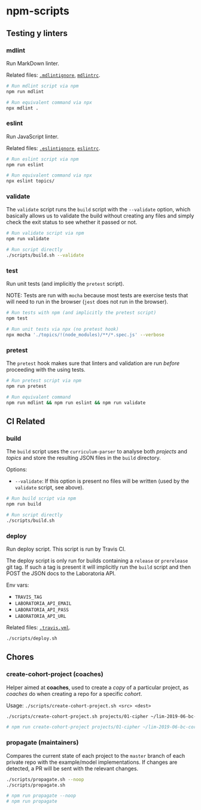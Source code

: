 # npm-scripts

## Testing y linters

### mdlint

Run MarkDown linter.

Related files: [`.mdlintignore`](../.mdlintignore), [`mdlintrc`](../.mdlintrc).

```sh
# Run mdlint script via npm
npm run mdlint

# Run equivalent command via npx
npx mdlint .
```

### eslint

Run JavaScript linter.

Related files: [`.eslintignore`](../.eslintignore), [`eslintrc`](../.eslintrc).

```sh
# Run eslint script via npm
npm run eslint

# Run equivalent command via npx
npx eslint topics/
```

### validate

The `validate` script runs the `build` script with the `--validate` option,
which basically allows us to validate the build without creating any files and
simply check the exit status to see whether it passed or not.

```sh
# Run validate script via npm
npm run validate

# Run script directly
./scripts/build.sh --validate
```

### test

Run unit tests (and implicitly the `pretest` script).

NOTE: Tests are run with `mocha` because most tests are exercise tests that will
need to run in the browser (`jest` does not run in the browser).

```sh
# Run tests with npm (and implicitly the pretest script)
npm test

# Run unit tests via npx (no pretest hook)
npx mocha './topics/!(node_modules)/**/*.spec.js' --verbose
```

### pretest

The `pretest` hook makes sure that linters and validation are run _before_
proceeding with the using tests.

```sh
# Run pretest script via npm
npm run pretest

# Run equivalent command
npm run mdlint && npm run eslint && npm run validate
```

## CI Related

### build

The `build` script uses the `curriculum-parser` to analyse both _projects_ and
_topics_ and store the resulting JSON files in the `build` directory.

Options:

* `--validate`: If this option is present no files will be written (used by the
  `validate` script, see above).

```sh
# Run build script via npm
npm run build

# Run script directly
./scripts/build.sh
```

### deploy

Run deploy script. This script is run by Travis CI.

The deploy script is only run for builds containing a `release` or `prerelease`
git tag. If such a tag is present it will implicitly run the `build` script
and then POST the JSON docs to the Laboratoria API.

Env vars:

* `TRAVIS_TAG`
* `LABORATORIA_API_EMAIL`
* `LABORATORIA_API_PASS`
* `LABORATORIA_API_URL`

Related files: [`.travis.yml`](../.travis.yml).

```sh
./scripts/deploy.sh
```

## Chores

### create-cohort-project (coaches)

Helper aimed at **coaches**, used to create a _copy_ of a particular project,
as _coaches_ do when creating a repo for a specific _cohort_.

Usage: `./scripts/create-cohort-project.sh <src> <dest>`

```sh
./scripts/create-cohort-project.sh projects/01-cipher ~/lim-2019-06-bc-core-012

# npm run create-cohort-project projects/01-cipher ~/lim-2019-06-bc-core-012
```

### propagate (maintainers)

Compares the current state of each project to the `master` branch of each
private repo with the example/model implementations. If changes are detected, a
PR will be sent with the relevant changes.

```sh
./scripts/propagate.sh --noop
./scripts/propagate.sh

# npm run propagate --noop
# npm run propagate
```

